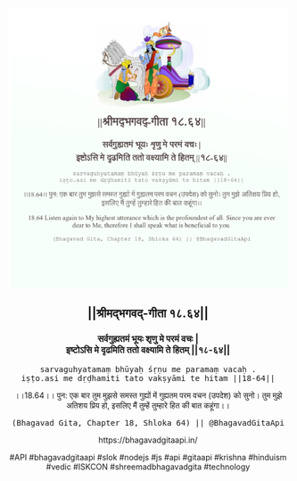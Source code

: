 <img src="../../asset/BG_18_64.png"/>
<center><h2>||श्रीमद्‍भगवद्‍-गीता १८.६४||</h2>
<h3>सर्वगुह्यतमं भूयः शृणु मे परमं वचः |<br/>इष्टोऽसि मे दृढमिति ततो वक्ष्यामि ते हितम् ||१८-६४||</h3>
<pre>sarvaguhyatamaṃ bhūyaḥ śṛṇu me paramaṃ vacaḥ .<br/>iṣṭo.asi me dṛḍhamiti tato vakṣyāmi te hitam ||18-64||</pre>
<p>।।18.64।। पुन: एक बार तुम मुझसे समस्त गुह्यों में गुह्यतम परम वचन (उपदेश) को सुनो। तुम मुझे अतिशय प्रिय हो, इसलिए मैं तुम्हें तुम्हारे हित की बात कहूंगा।।</p>
<pre>(Bhagavad Gita, Chapter 18, Shloka 64) || @BhagavadGitaApi</pre><p>https://bhagavadgitaapi.in/</p><p>#API #bhagavadgitaapi #slok #nodejs #js #api #gitaapi #krishna #hinduism #vedic #ISKCON #shreemadbhagavadgita #technology</p></center>